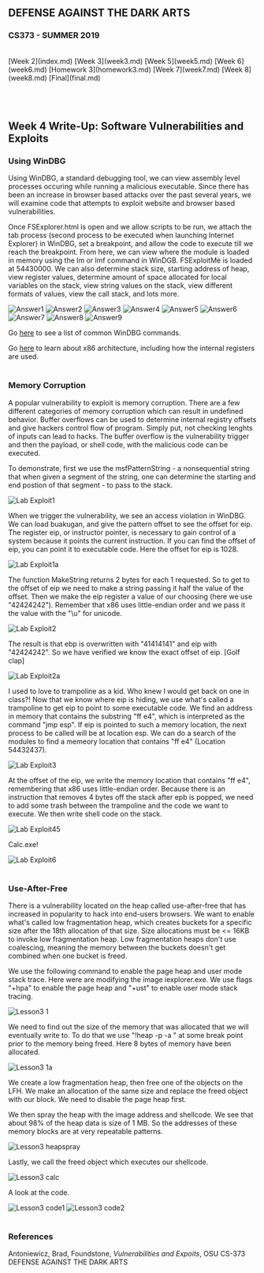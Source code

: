 
## DEFENSE AGAINST THE DARK ARTS
### CS373 - SUMMER 2019
<br>
[Week 2](index.md) [Week 3](week3.md) [Week 5](week5.md)  [Week 6](week6.md) [Homework 3](homework3.md) [Week 7](week7.md) 
[Week 8](week8.md) [Final](final.md)

<br><br>
## Week 4 Write-Up:  Software Vulnerabilities and Exploits

### Using WinDBG

Using WinDBG, a standard debugging tool, we can view assembly level processes occuring while running a malicious executable. Since there has been an increase in browser based attacks over the past several years, we will examine code that attempts to exploit website and browser based vulnerabilities.

Once FSExplorer.html is open and we allow scripts to be run, we attach the tab process (second process to be executed when launching Internet Explorer) in WinDBG, set a breakpoint, and allow the code to execute till we reach the breakpoint. From here, we can view where the module is loaded in memory using the lm or lmf command in WinDGB. FSExploitMe is loaded at 54430000. We can also determine stack size, starting address of heap, view register values, determine amount of space allocated for local variables on the stack, view string values on the stack, view different formats of values, view the call stack, and lots more.

![Answer1](FSExploitMe_1.JPG)
![Answer2](FSExploitMe_2.JPG)
![Answer3](FSExploitMe_3.JPG)
![Answer4](FSExploitMe_4.JPG)
![Answer5](FSExploitMe_5.JPG)
![Answer6](FSExploitMe_6.JPG)
![Answer7](FSExploitMe_7.JPG)
![Answer8](FSExploitMe_8.JPG)
![Answer9](FSExploitMe_9.JPG)
<br>

Go [here](http://windbg.info/doc/1-common-cmds.html) to see a list of common WinDBG commands.

Go [here](https://docs.microsoft.com/en-us/windows-hardware/drivers/debugger/x86-architecture) to learn about x86 architecture, including how the internal registers are used.
<br><br>

### Memory Corruption

A popular vulnerability to exploit is memory corruption. There are a few different categories of memory corruption which can result in undefined behavior. Buffer overflows can be used to determine internal registry offsets and give hackers control flow of program. Simply put, not checking lenghts of inputs can lead to hacks. The buffer overflow is the vulnerability trigger and then the payload, or shell code, with the malicious code can be executed.

To demonstrate, first we use the msfPatternString - a nonsequential string that when given a segment of the string, one can determine the starting and end postion of that segment - to pass to the stack.

![Lab Exploit1](L2_Exploit_1step.JPG)
<br>

When we trigger the vulnerability, we see an access violation in WinDBG. We can load buakugan, and give the pattern offset to see the offset for eip. The register eip, or instructor pointer, is necessary to gain control of a system because it points the current instruction. If you can find the offset of eip, you can point it to executable code. Here the offset for eip is 1028.

![Lab Exploit1a](L2_Exploit_1a.JPG)
<br>

The function MakeString returns 2 bytes for each 1 requested. So to get to the offset of eip we need to make a string passing it half the value of the offset. Then we make the eip register a value of our choosing (here we use "42424242"). Remember that x86 uses little-endian order and we pass it the value with the "\u" for unicode.

![Lab Exploit2](L2_Exploit_2step.JPG)
<br>

The result is that ebp is overwritten with "41414141" and eip with "42424242". So we have verified we know the exact offset of eip. [Golf clap]

![Lab Exploit2a](L2_Exploit_2result.JPG)
<br>

I used to love to trampoline as a kid. Who knew I would get back on one in class?! Now that we know where eip is hiding, we use what's called a trampoline to get eip to point to some executable code. We find an address in memory that contains the substring "ff e4", which is interpreted as the command "jmp esp". If eip is pointed to such a memory location, the next process to be called will be at location esp. 
We can do a search of the modules to find a memeory location that contains "ff e4" (Location 54432437).

![Lab Exploit3](L2_Exploit_3a.JPG)
<br>

At the offset of the eip, we write the memory location that contains "ff e4", remembering that x86 uses little-endian order. Because there is an instruction that removes 4 bytes off the stack after epb is popped, we need to add some trash between the trampoline and the code we want to execute. We then write shell code on the stack.

![Lab Exploit45](L2_Exploit_45code.JPG)
<br>

Calc.exe! 

![Lab Exploit6](L2_Exploit_6.JPG)
<br><br>

### Use-After-Free

There is a vulnerability located on the heap called use-after-free that has increased in popularity to hack into end-users browsers. We want to enable what's called low fragmentation heap, which creates buckets for a specific size after the 18th allocation of that size. Size allocations must be <= 16KB to invoke low fragmentation heap. Low fragmentation heaps don't use coalescing, meaning the memory between the buckets doesn't get combined when one bucket is freed.

We use the following command to enable the page heap and user mode stack trace. Here were are modifying the image iexplorer.exe. We use flags "+hpa" to enable the page heap and "+ust" to enable user mode stack tracing.

![Lesson3 1](L3_1.JPG)
<br>

We need to find out the size of the memory that was allocated that we will eventually write to. To do that we use "!heap -p -a <register>" at some break point prior to the memory being freed. Here 8 bytes of memory have been allocated.
  
![Lesson3 1a](L3_1a.JPG)
<br>

We create a low fragmentation heap, then free one of the objects on the LFH. We make an allocation of the same size and replace the freed object with our block. We need to disable the page heap first. 

We then spray the heap with the image address and shellcode. We see that about 98% of the heap data is size of 1 MB. So the addresses of these memory blocks are at very repeatable patterns. 

![Lesson3 heapspray](L3_heapspray.JPG)
<br>

Lastly, we call the freed object which executes our shellcode.

![Lesson3 calc](L3_calc.JPG)
<br>

A look at the code.

![Lesson3 code1](L3code1.JPG)
![Lesson3 code2](L3code2.JPG)
<br><br>


### References
Antoniewicz, Brad, Foundstone, *Vulnerabilities and Expoits*, OSU CS-373 DEFENSE AGAINST THE DARK ARTS

